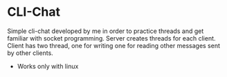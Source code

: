 # CLI-Chat
Simple cli-chat developed by me in order to practice threads and get familiar with socket programming. 
Server creates threads for each client. Client has two thread, one for writing one for reading other messages sent by other clients.

- Works only with linux
